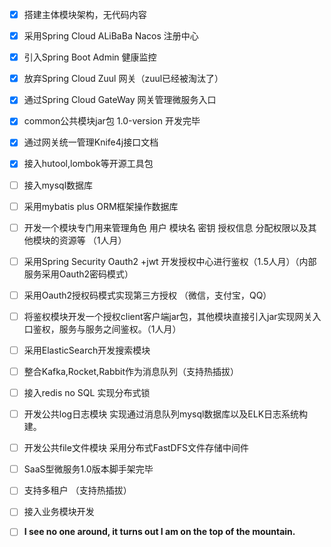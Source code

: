 - [x] 搭建主体模块架构，无代码内容
- [x] 采用Spring Cloud ALiBaBa Nacos 注册中心
- [x] 引入Spring Boot Admin 健康监控
- [x] 放弃Spring Cloud Zuul 网关（zuul已经被淘汰了）
- [x] 通过Spring Cloud GateWay 网关管理微服务入口
- [x] common公共模块jar包 1.0-version 开发完毕
- [x] 通过网关统一管理Knife4j接口文档
- [x] 接入hutool,lombok等开源工具包
- [ ] 接入mysql数据库
- [ ] 采用mybatis plus ORM框架操作数据库
- [ ] 开发一个模块专门用来管理角色 用户 模块名 密钥 授权信息 分配权限以及其他模块的资源等 （1人月）
- [ ] 采用Spring Security Oauth2 +jwt 开发授权中心进行鉴权（1.5人月）（内部服务采用Oauth2密码模式）
- [ ] 采用Oauth2授权码模式实现第三方授权 （微信，支付宝，QQ）
- [ ] 将鉴权模块开发一个授权client客户端jar包，其他模块直接引入jar实现网关入口鉴权，服务与服务之间鉴权。（1人月）
- [ ] 采用ElasticSearch开发搜索模块
- [ ] 整合Kafka,Rocket,Rabbit作为消息队列（支持热插拔）
- [ ] 接入redis no SQL 实现分布式锁
- [ ] 开发公共log日志模块 实现通过消息队列mysql数据库以及ELK日志系统构建。
- [ ] 开发公共file文件模块 采用分布式FastDFS文件存储中间件
- [ ] SaaS型微服务1.0版本脚手架完毕
- [ ] 支持多租户 （支持热插拔）
- [ ] 接入业务模块开发
- [ ] ****I see no one around, it turns out I am on the top of the mountain.****





